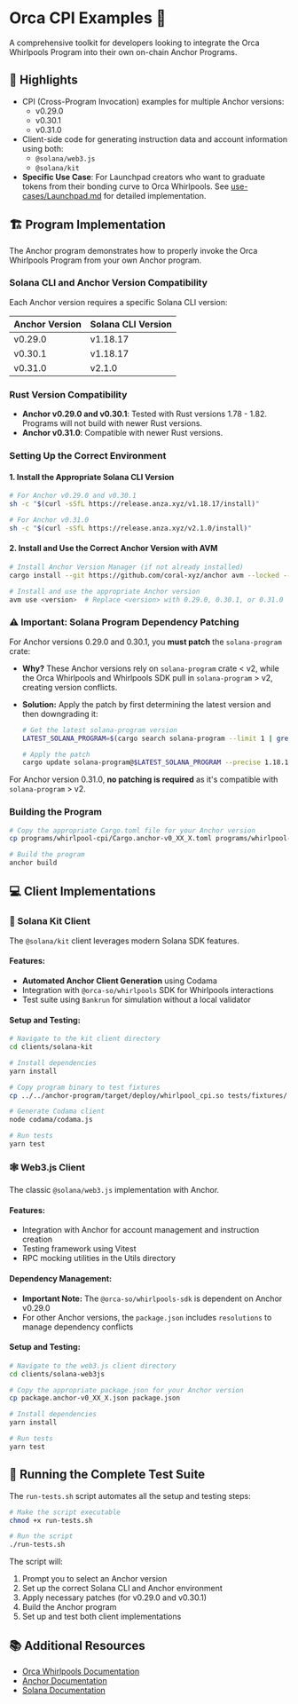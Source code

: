 # Orca CPI Examples 🌊

A comprehensive toolkit for developers looking to integrate the Orca Whirlpools Program into their own on-chain Anchor Programs.

## 🌟 Highlights

- CPI (Cross-Program Invocation) examples for multiple Anchor versions:
  - v0.29.0
  - v0.30.1
  - v0.31.0
- Client-side code for generating instruction data and account information using both:
  - `@solana/web3.js`
  - `@solana/kit`
- **Specific Use Case**: For Launchpad creators who want to graduate tokens from their bonding curve to Orca Whirlpools. See [use-cases/Launchpad.md](./use-cases/Launchpad.md) for detailed implementation.

## 🏗️ Program Implementation

The Anchor program demonstrates how to properly invoke the Orca Whirlpools Program from your own Anchor program.

### Solana CLI and Anchor Version Compatibility

Each Anchor version requires a specific Solana CLI version:

| Anchor Version | Solana CLI Version |
| -------------- | ------------------ |
| v0.29.0        | v1.18.17           |
| v0.30.1        | v1.18.17           |
| v0.31.0        | v2.1.0             |

### Rust Version Compatibility

- **Anchor v0.29.0 and v0.30.1**: Tested with Rust versions 1.78 - 1.82. Programs will not build with newer Rust versions.
- **Anchor v0.31.0**: Compatible with newer Rust versions.

### Setting Up the Correct Environment

#### 1. Install the Appropriate Solana CLI Version

```bash
# For Anchor v0.29.0 and v0.30.1
sh -c "$(curl -sSfL https://release.anza.xyz/v1.18.17/install)"

# For Anchor v0.31.0
sh -c "$(curl -sSfL https://release.anza.xyz/v2.1.0/install)"
```

#### 2. Install and Use the Correct Anchor Version with AVM

```bash
# Install Anchor Version Manager (if not already installed)
cargo install --git https://github.com/coral-xyz/anchor avm --locked --force

# Install and use the appropriate Anchor version
avm use <version>  # Replace <version> with 0.29.0, 0.30.1, or 0.31.0
```

### ⚠️ Important: Solana Program Dependency Patching

For Anchor versions 0.29.0 and 0.30.1, you **must patch** the `solana-program` crate:

- **Why?** These Anchor versions rely on `solana-program` crate < v2, while the Orca Whirlpools and Whirlpools SDK pull in `solana-program` > v2, creating version conflicts.
- **Solution:** Apply the patch by first determining the latest version and then downgrading it:

  ```bash
  # Get the latest solana-program version
  LATEST_SOLANA_PROGRAM=$(cargo search solana-program --limit 1 | grep -o "solana-program = \"[0-9.]*\"" | cut -d '"' -f 2)

  # Apply the patch
  cargo update solana-program@$LATEST_SOLANA_PROGRAM --precise 1.18.17
  ```

For Anchor version 0.31.0, **no patching is required** as it's compatible with `solana-program` > v2.

### Building the Program

```bash
# Copy the appropriate Cargo.toml file for your Anchor version
cp programs/whirlpool-cpi/Cargo.anchor-v0_XX_X.toml programs/whirlpool-cpi/Cargo.toml

# Build the program
anchor build
```

## 💻 Client Implementations

### 🧰 Solana Kit Client

The `@solana/kit` client leverages modern Solana SDK features.

#### Features:

- **Automated Anchor Client Generation** using Codama
- Integration with `@orca-so/whirlpools` SDK for Whirlpools interactions
- Test suite using `Bankrun` for simulation without a local validator

#### Setup and Testing:

```bash
# Navigate to the kit client directory
cd clients/solana-kit

# Install dependencies
yarn install

# Copy program binary to test fixtures
cp ../../anchor-program/target/deploy/whirlpool_cpi.so tests/fixtures/

# Generate Codama client
node codama/codama.js

# Run tests
yarn test
```

### 🕸️ Web3.js Client

The classic `@solana/web3.js` implementation with Anchor.

#### Features:

- Integration with Anchor for account management and instruction creation
- Testing framework using Vitest
- RPC mocking utilities in the Utils directory

#### Dependency Management:

- **Important Note:** The `@orca-so/whirlpools-sdk` is dependent on Anchor v0.29.0
- For other Anchor versions, the `package.json` includes `resolutions` to manage dependency conflicts

#### Setup and Testing:

```bash
# Navigate to the web3.js client directory
cd clients/solana-web3js

# Copy the appropriate package.json for your Anchor version
cp package.anchor-v0_XX_X.json package.json

# Install dependencies
yarn install

# Run tests
yarn test
```

## 🚀 Running the Complete Test Suite

The `run-tests.sh` script automates all the setup and testing steps:

```bash
# Make the script executable
chmod +x run-tests.sh

# Run the script
./run-tests.sh
```

The script will:

1. Prompt you to select an Anchor version
2. Set up the correct Solana CLI and Anchor environment
3. Apply necessary patches (for v0.29.0 and v0.30.1)
4. Build the Anchor program
5. Set up and test both client implementations

## 📚 Additional Resources

- [Orca Whirlpools Documentation](https://dev.orca.so/)
- [Anchor Documentation](https://www.anchor-lang.com/)
- [Solana Documentation](https://docs.solana.com/)
